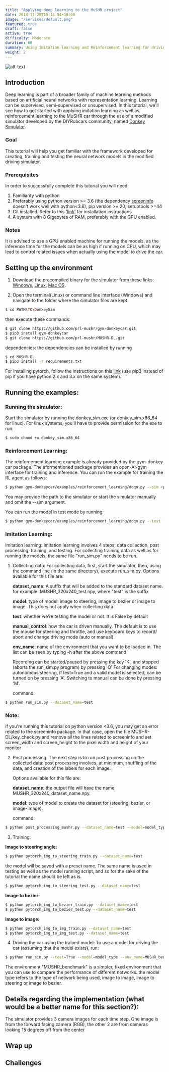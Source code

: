 ```yaml
---
title: "Applying deep learning to the MuSHR project"
date: 2018-11-28T15:14:54+10:00
image: "/services/default.png"
featured: true
draft: false
active: true
difficulty: Moderate
duration: 60
summary: Using Imitation learning and Reinforcement learning for driving the MuSHR car.
weight: 2
---
```

![alt-text](https://github.com/naughtyStark/mushr-website/blob/master/mushr_DL.gif)
## Introduction

Deep learning is part of a broader family of machine learning methods based on artificial neural networks with representation learning. Learning can be supervised, semi-supervised or unsupervised. In this tutorial, we'll see how to get started with applying imitation learning as well as reinforcement learning to the MuSHR car through the use of a modified simulator developed by the DIYRobcars community, named [Donkey Simulator](https://github.com/tawnkramer/sdsandbox). 

### Goal
This tutorial will help you get familiar with the framework developed for creating, training and testing the neural network models in the modified driving simulator.

### Prerequisites
In order to successfully complete this tutorial you will need: 

1. Familiarity with python
2. Preferably using python version >= 3.6 (the dependency [screeninfo](https://pypi.org/project/screeninfo/) doesn't work well with python<3.6), pip version >= 20, setuptools >=44
3. Git installed. Refer to this ['link'](https://git-scm.com/book/en/v2/Getting-Started-Installing-Git) for installation instructions
4. A system with 8 Gigabytes of RAM, preferably with the GPU enabled.


### Notes
It is advised to use a GPU enabled machine for running the models, as the inference time for the models can be as high if running on CPU, which may lead to control related issues when actually using the model to drive the car.

## Setting up the environment

1. Download the precompiled binary for the simulator from these links: 
[Windows](https://drive.google.com/file/d/1gKCxjyaRV37veT3759DrYHIGdrn9ized/view?usp=sharing),
[Linux](https://drive.google.com/file/d/1P_hUH7W4liz8REW2fqjG_yG3CzXqsIma/view?usp=sharing),
[Mac OS](https://drive.google.com/file/d/1h6TSImqIEQeK4dWEFIH32td5hNgLk_up/view?usp=sharing).

2. Open the terminal(Linux) or command line interface (Windows) and navigate to the folder where the simulator files are kept.
```bash
$ cd PATH\TO\DonkeySim
```
then execute these commands:
```bash
$ git clone https://github.com/prl-mushr/gym-donkeycar.git
$ pip3 install gym-donkeycar
$ git clone https://github.com/prl-mushr/MUSHR-DL.git
```
dependencies:
the dependencies can be installed by running 
```bash
$ cd MUSHR-DL
$ pip3 install -r requirements.txt
```
For installing pytorch, follow the instructions on this [link](https://pytorch.org/get-started/locally/) (use pip3 instead of pip if you have python 2.x and 3.x on the same system). 

## Running the examples:

### Running the simulator:
Start the simulator by running the donkey_sim.exe (or donkey_sim.x86_64 for linux). For linux systems, you'll have to provide permission for the exe to run:
```bash
$ sudo chmod +x donkey_sim.x86_64
```

### Reinforcement Learning:
The reinforcement learning example is already provided by the gym-donkey car package. The aformentioned package provides an open-AI-gym interface for training and inference. You can run the example for training the RL agent as follows:
```bash
$ python gym-donkeycar/examples/reinforcement_learning/ddqn.py --sim <path to simulator>
```
You may provide the path to the simulator or start the simulator manually and omit the --sim argument.

You can run the model in test mode by running:
```bash
$ python gym-donkeycar/examples/reinforcement_learning/ddqn.py --test --sim <path to simulator>
```

### Imitation Learning:
Imitation learning: Imitation learning involves 4 steps; data collection, post processing, training, and testing. For collecting training data as well as for running the models, the same file "run_sim.py" needs to be run. 

1. Collecting data:
For collecting data, first, start the simulator, then, using the command line (in the same directory), execute run_sim.py.
Options available for this file are:

    **dataset_name**: A suffix that will be added to the standard dataset name. for example: MUSHR_320x240_test.npy, where "test" is the suffix

    **model**: type of model: image to steering, image to bezier or image to image. This does not apply when collecting data

    **test**: whether we're testing the model or not. It is False by default

    **manual_control**: how the car is driven manually. The default is to use the mouse for steering and throttle, and use keyboard keys to record/
abort and change driving mode (auto or manual).

    **env_name**: name of the environment that you want to be loaded in. The list can be seen by typing -h after the above command

    Recording can be started/paused by pressing the key 'K', and stopped (aborts the run_sim.py program) by pressing 'O'
For changing modes: autonomous steering, if test=True and a valid model is selected, can be turned on by pressing 'A'. Switching to manual can be done by pressing 'M'.

    command:
```bash
$ python run_sim.py --dataset_name=test
```

### Note:
if you're running this tutorial on python version <3.6, you may get an error related to the screeninfo package. In that case, open the file MUSHR-DL/key_check.py and remove all the lines related to screeninfo and set screen_width and screen_height to the pixel width and height of your monitor

2. Post processing:
The next step is to run post processing on the collected data: post processing involves, at minimum, shuffling of the data, and creation of the labels for each image. 
    
    Options available for this file are:

    **dataset_name**: the output file will have the name MUSHR_320x240_dataset_name.npy.

    **model**: type of model to create the dataset for (steering, bezier, or image-image).

    command:
```bash
$ python post_processing_mushr.py --dataset_name=test --model=model_type 
```

3. Training:

**Image to steering angle:**
```bash
$ python pytorch_img_to_steering_train.py --dataset_name=test
```
the model will be saved with a preset name. The same name is used in testing as well as the model running script, and so for the sake of the tutorial the name should be left as is.

```bash
$ python pytorch_img_to_steering_test.py --dataset_name=test
```

**Image to bezier:**
```bash
$ python pytorch_img_to_bezier_train.py --dataset_name=test
$ python pytorch_img_to_bezier_test.py --dataset_name=test
```
**Image to image:**
```bash
$ python pytorch_img_to_img_train.py --dataset_name=test
$ python pytorch_img_to_img_test.py --dataset_name=test
```

4. Driving the car using the trained model:
To use a model for driving the car (assuming that the model exists), run:
```bash
$ python run_sim.py --test=True --model=model_type --env_name=MUSHR_benchmark
```
The environment "MUSHR_benchmark" is a simpler, fixed environment that you can use to compare the performance of different networks.
the model type refers to the type of network being used, image to image, image to steering or image to bezier.  

## Details regarding the implementation (what would be a better name for this section?):
The simulator provides 3 camera images for each time step. One image is from the forward facing camera (RGB), the other 2 are from cameras looking 15 degrees off from the center

## Wrap up

## Challenges
